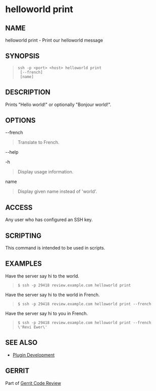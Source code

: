 helloworld print
================

NAME
----
helloworld print - Print our helloworld message

SYNOPSIS
--------
>     ssh -p <port> <host> helloworld print
>      [--french]
>      [name]

DESCRIPTION
-----------
Prints "Hello world!" or optionally "Bonjour world!".

OPTIONS
-------

--french
> Translate to French.

--help

-h
> Display usage information.

name
> Display given name instead of 'world'.

ACCESS
------
Any user who has configured an SSH key.

SCRIPTING
---------
This command is intended to be used in scripts.

EXAMPLES
--------

Have the server say hi to the world.

>     $ ssh -p 29418 review.example.com helloworld print

Have the server say hi to the world in French.

>     $ ssh -p 29418 review.example.com helloworld print --french

Have the server say hi to you in French.

>     $ ssh -p 29418 review.example.com helloworld print --french \'Revi Ewer\'

SEE ALSO
--------

* [Plugin Development](dev-plugins.html)

GERRIT
------
Part of [Gerrit Code Review](index.html)
